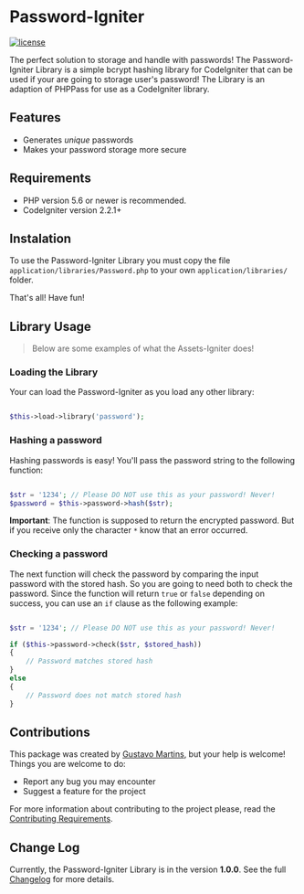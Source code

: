 # Password-Igniter
[![license](https://img.shields.io/github/license/mashape/apistatus.svg?style=flat-square)]()

The perfect solution to storage and handle with passwords! The Password-Igniter Library is a simple bcrypt hashing library for CodeIgniter that can be used if your are going to storage user's password!
The Library is an adaption of PHPPass for use as a CodeIgniter library.

## Features

+ Generates _unique_ passwords
+ Makes your password storage more secure

## Requirements

- PHP version 5.6 or newer is recommended.
- CodeIgniter version 2.2.1+

## Instalation

To use the Password-Igniter Library you must copy the file `application/libraries/Password.php` to your own `application/libraries/` folder.

That's all! Have fun!

## Library Usage

> Below are some examples of what the Assets-Igniter does!

### Loading the Library

Your can load the Password-Igniter as you load any other library:

```php

$this->load->library('password');

```

### Hashing a password

Hashing passwords is easy! You'll pass the password string to the following function:

```php

$str = '1234'; // Please DO NOT use this as your password! Never!
$password = $this->password->hash($str);

```

**Important**: The function is supposed to return the encrypted password. But if you receive only the character `*` know that an error occurred.

### Checking a password

The next function will check the password by comparing the input password with the stored hash. So you are going to need both to check the password.
Since the function will return `true` or `false` depending on success, you can use an `if` clause as the following example:

```php

$str = '1234'; // Please DO NOT use this as your password! Never!

if ($this->password->check($str, $stored_hash))
{
	// Password matches stored hash
}
else
{
	// Password does not match stored hash
}

```

## Contributions

This package was created by [Gustavo Martins][GustMartins], but your help is welcome! Things you are welcome to do:

+ Report any bug you may encounter
+ Suggest a feature for the project

For more information about contributing to the project please, read the [Contributing Requirements][contrib].

## Change Log

Currently, the Password-Igniter Library is in the version **1.0.0**. See the full [Changelog][changelog] for more details.

[GustMartins]: https://github.com/GustMartins
[contrib]: https://github.com/GustMartins/Password-Igniter/blob/master/contributing.md
[changelog]: https://github.com/GustMartins/Password-Igniter/blob/master/changelog.md